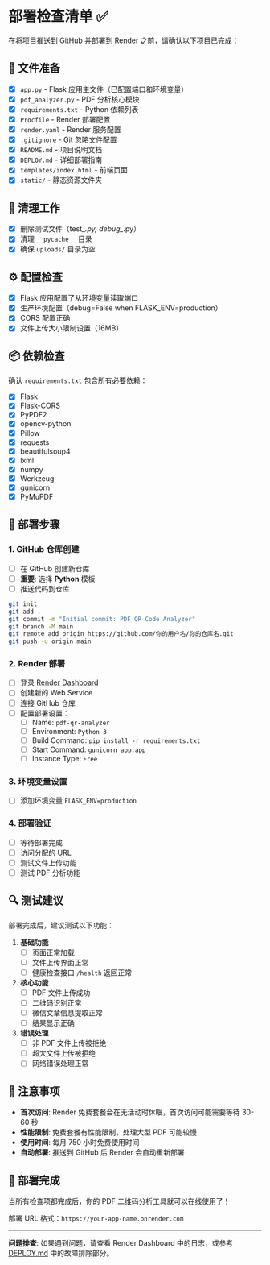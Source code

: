 # 部署检查清单 ✅

在将项目推送到 GitHub 并部署到 Render 之前，请确认以下项目已完成：

## 📁 文件准备

- [x] `app.py` - Flask 应用主文件（已配置端口和环境变量）
- [x] `pdf_analyzer.py` - PDF 分析核心模块
- [x] `requirements.txt` - Python 依赖列表
- [x] `Procfile` - Render 部署配置
- [x] `render.yaml` - Render 服务配置
- [x] `.gitignore` - Git 忽略文件配置
- [x] `README.md` - 项目说明文档
- [x] `DEPLOY.md` - 详细部署指南
- [x] `templates/index.html` - 前端页面
- [x] `static/` - 静态资源文件夹

## 🧹 清理工作

- [x] 删除测试文件（test_*.py, debug_*.py）
- [x] 清理 `__pycache__` 目录
- [x] 确保 `uploads/` 目录为空

## ⚙️ 配置检查

- [x] Flask 应用配置了从环境变量读取端口
- [x] 生产环境配置（debug=False when FLASK_ENV=production）
- [x] CORS 配置正确
- [x] 文件上传大小限制设置（16MB）

## 📦 依赖检查

确认 `requirements.txt` 包含所有必要依赖：
- [x] Flask
- [x] Flask-CORS
- [x] PyPDF2
- [x] opencv-python
- [x] Pillow
- [x] requests
- [x] beautifulsoup4
- [x] lxml
- [x] numpy
- [x] Werkzeug
- [x] gunicorn
- [x] PyMuPDF

## 🚀 部署步骤

### 1. GitHub 仓库创建
- [ ] 在 GitHub 创建新仓库
- [ ] **重要**: 选择 **Python** 模板
- [ ] 推送代码到仓库

```bash
git init
git add .
git commit -m "Initial commit: PDF QR Code Analyzer"
git branch -M main
git remote add origin https://github.com/你的用户名/你的仓库名.git
git push -u origin main
```

### 2. Render 部署
- [ ] 登录 [Render Dashboard](https://dashboard.render.com)
- [ ] 创建新的 Web Service
- [ ] 连接 GitHub 仓库
- [ ] 配置部署设置：
  - [ ] Name: `pdf-qr-analyzer`
  - [ ] Environment: `Python 3`
  - [ ] Build Command: `pip install -r requirements.txt`
  - [ ] Start Command: `gunicorn app:app`
  - [ ] Instance Type: `Free`

### 3. 环境变量设置
- [ ] 添加环境变量 `FLASK_ENV=production`

### 4. 部署验证
- [ ] 等待部署完成
- [ ] 访问分配的 URL
- [ ] 测试文件上传功能
- [ ] 测试 PDF 分析功能

## 🔍 测试建议

部署完成后，建议测试以下功能：

1. **基础功能**
   - [ ] 页面正常加载
   - [ ] 文件上传界面正常
   - [ ] 健康检查接口 `/health` 返回正常

2. **核心功能**
   - [ ] PDF 文件上传成功
   - [ ] 二维码识别正常
   - [ ] 微信文章信息提取正常
   - [ ] 结果显示正确

3. **错误处理**
   - [ ] 非 PDF 文件上传被拒绝
   - [ ] 超大文件上传被拒绝
   - [ ] 网络错误处理正常

## 📝 注意事项

- **首次访问**: Render 免费套餐会在无活动时休眠，首次访问可能需要等待 30-60 秒
- **性能限制**: 免费套餐有性能限制，处理大型 PDF 可能较慢
- **使用时间**: 每月 750 小时免费使用时间
- **自动部署**: 推送到 GitHub 后 Render 会自动重新部署

## 🎉 部署完成

当所有检查项都完成后，你的 PDF 二维码分析工具就可以在线使用了！

部署 URL 格式：`https://your-app-name.onrender.com`

---

**问题排查**: 如果遇到问题，请查看 Render Dashboard 中的日志，或参考 [DEPLOY.md](DEPLOY.md) 中的故障排除部分。